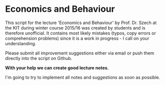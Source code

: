 Economics and Behaviour
===========
This script for the lecture 'Economics and Behaviour' by Prof. Dr. Szech at the KIT during winter course 2015/16 was created by students and is therefore unofficial. It contains most likely mistakes (typos, copy errors or comprehension problems) since it is a work in progress - I call on your understanding.

Please submit all improvement suggestions either via email or push them directly into the script on Github.

**With your help we can create good lecture notes.**

I'm going to try to implement all notes and suggestions as soon as possible.
